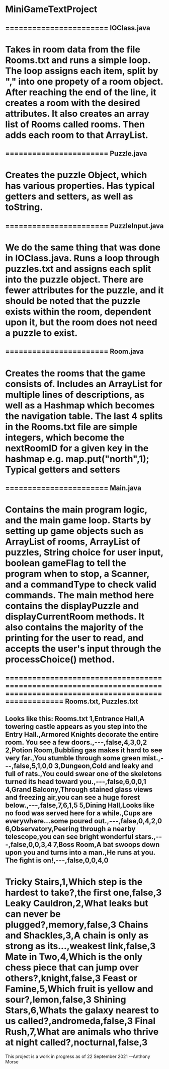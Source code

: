 # MiniGameTextProject


=======================
IOClass.java
-----------------------
Takes in room data from the file Rooms.txt and runs a simple loop. The loop assigns each item, split by "," into one propety of a room object.
After reaching the end of the line, it creates a room with the desired attributes.
It also creates an array list of Rooms called rooms. Then adds each room to that ArrayList.
=======================

=======================
Puzzle.java
-----------------------
Creates the puzzle Object, which has various properties.
Has typical getters and setters, as well as toString.
=======================

=======================
PuzzleInput.java
-----------------------
We do the same thing that was done in IOClass.java. Runs a loop through puzzles.txt and assigns each split into the puzzle object.
There are fewer attributes for the puzzle, and it should be noted that the puzzle exists within the room, dependent upon it, but the room
does not need a puzzle to exist.
=======================

=======================
Room.java
-----------------------
Creates the rooms that the game consists of. Includes an ArrayList for multiple lines of descriptions, as well as 
a Hashmap which becomes the navigation table. The last 4 splits in the Rooms.txt file are simple integers, which become
the nextRoomID for a given key in the hashmap e.g. map.put("north",1);
Typical getters and setters
=======================



=======================
Main.java
-----------------------
Contains the main program logic, and the main game loop. Starts by setting up game objects such as ArrayList of rooms, ArrayList of puzzles, String choice for user input,
boolean gameFlag to tell the program when to stop, a Scanner, and a commandType to check valid commands. The main method here contains the displayPuzzle and displayCurrentRoom
methods. It also contains the majority of the printing for the user to read, and accepts the user's input through the processChoice() method.
=======================

======================================================================================================================
Rooms.txt, Puzzles.txt
----------------------------------------------------------------------------------------------------------------------
Looks like this:
Rooms.txt
1,Entrance Hall,A towering castle appears as you step into the Entry Hall.,Armored Knights decorate the entire room. You see a few doors.,---,false,4,3,0,2
2,Potion Room,Bubbling gas makes it hard to see very far.,You stumble through some green mist.,---,false,5,1,0,0
3,Dungeon,Cold and leaky and full of rats.,You could swear one of the skeletons turned its head toward you.,---,false,6,0,0,1
4,Grand Balcony,Through stained glass views and freezing air,you can see a huge forest below.,---,false,7,6,1,5
5,Dining Hall,Looks like no food was served here for a while.,Cups are everywhere...some poured out.,---,false,0,4,2,0
6,Observatory,Peering through a nearby telescope,you can see bright wonderful stars.,---,false,0,0,3,4
7,Boss Room,A bat swoops down upon you and turns into a man.,He runs at you. The fight is on!,---,false,0,0,4,0
-----------------------------------------------------------------------------------------------------------------------
Tricky Stairs,1,Which step is the hardest to take?,the first one,false,3
Leaky Cauldron,2,What leaks but can never be plugged?,memory,false,3
Chains and Shackles,3,A chain is only as strong as its...,weakest link,false,3
Mate in Two,4,Which is the only chess piece that can jump over others?,knight,false,3
Feast or Famine,5,Which fruit is yellow and sour?,lemon,false,3
Shining Stars,6,Whats the galaxy nearest to us called?,andromeda,false,3
Final Rush,7,What are animals who thrive at night called?,nocturnal,false,3
========================================================================================================================


This project is a work in progress as of 22 September 2021
--Anthony Morse









